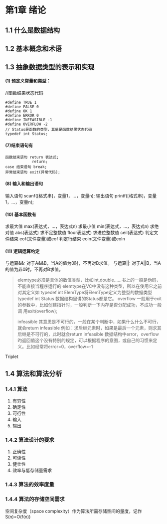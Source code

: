 # 第1章 绪论 #

## 1.1 什么是数据结构 ##

## 1.2 基本概念和术语 ##



## 1.3 抽象数据类型的表示和实现 ##

#### (1) 预定义常量和类型： ####

//函数结果状态代码

	#define TRUE 1
	#define FALSE 0
	#define OK 1
	#define ERROR 0
	#define INFEASIBLE -1
	#define OVERFLOW -2
	// Status是函数的类型，其值是函数结果状态代码
	typedef int Status;

#### (7)结束语句有 ####

	函数结束语句 return 表达式;
			    return;
	case 结束语句 break;
	异常结束语句 exit(异常代码);

#### (8) 输入和输出语句 ####

输入语句 scanf([格式串]，变量1，...，变量n);
输出语句 printf([格式串]，变量1，...，变量n);

#### (10) 基本函数有 ####

求最大值 max(表达式，...，表达式n)
求最小值 min(表达式，...，表达式n)
求绝对值 abs(表达式)
求不足整数值 floor表达式)
求进位整数值 ceil(表达式)
判定文件结束 eof(文件变量)或eof
判定行结束 eoln(文件变量)或eoln

#### (11) 逻辑运算约定 ####

与运算&&: 对于A&&B，当A的值为0时，不再对B求值。
与运算||: 对于A||B，当A的值为非0时，不再对B求值。

> elemtype必须是具体的数值类型，比如int,double......书上的一般是伪码，不能直接当程序运行的
> elemtype在VC中没有这种类型，所以在使用它之前对其定义如 
> typedef int ElemType将ElemType定义为整型的数据类型
> typedef int Status
> 数据结构里讲的Status都是它。
> overflow
>       一般用于exit的参数中，比如创建指针时，一般判断一下内存是否分配成功，不成功一般调 
>      用exit(overflow);
>  
> infeasible 其意思是不可行的，一般在某个判断中，如果什么什么不可行，就会return infeasible
> 例如：求后继元素时，如果是最后一个元素，则求其后继是不可行的，此时就会return infeasible
> 数据结构中error，overflow旳返回值这个没有特别的规定，可以根据程序的意图，或自己的习惯来定义。比如经常将error=0，overflow=-1

Triplet

## 1.4 算法和算法分析 ##

### 1.4.1 算法 ### 

1. 有穷性 
2. 确定性 
3. 可行性 
4. 输入 
5. 输出

### 1.4.2 算法设计的要求 ### 

1. 正确性
2. 可读性
3. 健壮性
4. 效率与低存储量需求

### 1.4.3 算法的效率度量 ###

### 1.4.4 算法的存储空间需求 ###
空间复杂度（space complexity）作为算法所需存储空间的量度，记作S(n)=O(f(n))  